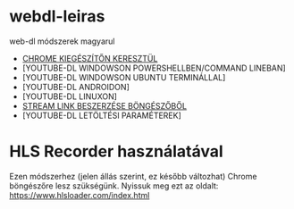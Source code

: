 # webdl-leiras
web-dl módszerek magyarul

- [CHROME KIEGÉSZÍTŐN KERESZTÜL](#hls-recorder-használatával)
- [YOUTUBE-DL WINDOWSON POWERSHELLBEN/COMMAND LINEBAN]
- [YOUTUBE-DL WINDOWSON UBUNTU TERMINÁLLAL]
- [YOUTUBE-DL ANDROIDON]
- [YOUTUBE-DL LINUXON]
- [STREAM LINK BESZERZÉSE BÖNGÉSZŐBŐL](#stream-link-beszerzese)
- [YOUTUBE-DL LETÖLTÉSI PARAMÉTEREK]

# HLS Recorder használatával

Ezen módszerhez (jelen állás szerint, ez később változhat) Chrome böngészőre lesz szükségünk.
Nyissuk meg ezt az oldalt:
  https://www.hlsloader.com/index.html
